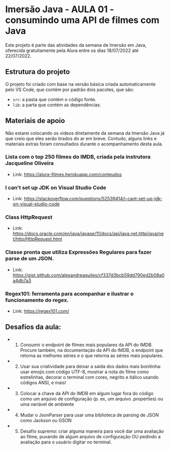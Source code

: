 # Imersão Java - AULA 01 - consumindo uma API de filmes com Java
Este projeto é parte das atividades da semana de Imersão em Java, oferecida gratuitamente pela Alura entre os dias 18/07/2022 até 22/07/2022.

## Estrutura do projeto
O projeto foi criado com base na versão básica criada automaticamente pelo VS Code, que contém por padrão dois pacotes, que são:

- `src`: a pasta que contém o código fonte.
- `lib`: a parta que contém as dependências.

## Materiais de apoio
Não estarei colocando os vídeos diretamente da semana da Imersão Java já que creio que eles serão tirados do ar em breve. Contudo, alguns links e materiais extras foram consultados durante o acompanhamento desta aula.

### Lista com o top 250 filmes do IMDB, criada pela instrutora Jacqueline Oliveira
* Link: https://alura-filmes.herokuapp.com/conteudos

### I can't set up JDK on Visual Studio Code
* Link: https://stackoverflow.com/questions/52539414/i-cant-set-up-jdk-on-visual-studio-code

### Class HttpRequest
* Link: https://docs.oracle.com/en/java/javase/11/docs/api/java.net.http/java/net/http/HttpRequest.html

### Classe pronta que utiliza Expressões Regulares para fazer parse de um JSON.
* Link: https://gist.github.com/alexandreaquiles/cf337d3bcb59dd790ed2b08a0a4db7a3

### Regex101: ferramenta para acompanhar e ilustrar o funcionamento do regex.
* Link: https://regex101.com/

## Desafios da aula:
* 1. Consumir o endpoint de filmes mais populares da API do IMDB. Procure também, na documentação da API do IMDB, o endpoint que retorna as melhores séries e o que retorna as séries mais populares.

* 2. Usar sua criatividade para deixar a saída dos dados mais bonitinha: usar emojis com código UTF-8, mostrar a nota do filme como estrelinhas, decorar o terminal com cores, negrito e itálico usando códigos ANSI, e mais!

* 3. Colocar a chave da API do IMDB em algum lugar fora do código como um arquivo de configuração (p. ex, um arquivo .properties) ou uma variável de ambiente

* 4. Mudar o JsonParser para usar uma biblioteca de parsing de JSON como Jackson ou GSON

* 5. Desafio supremo: criar alguma maneira para você dar uma avaliação ao filme, puxando de algum arquivo de configuração OU pedindo a avaliação para o usuário digitar no terminal.